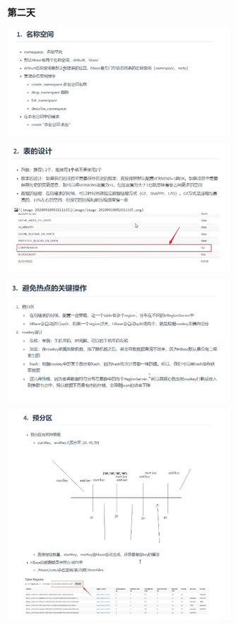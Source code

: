 ## 第二天

![截屏2021-11-28 下午12.05.37](https://raw.githubusercontent.com/DataDevLPY/TyporaPicStore/main/img/202112111054766.png)

![截屏2021-11-28 下午12.13.09](https://raw.githubusercontent.com/DataDevLPY/TyporaPicStore/main/img/202112111054113.png)



![截屏2021-11-28 下午12.28.25](https://raw.githubusercontent.com/DataDevLPY/TyporaPicStore/main/img/202112111054175.png)



![截屏2021-11-28 下午12.55.31](https://raw.githubusercontent.com/DataDevLPY/TyporaPicStore/main/img/202112111054289.png)





































